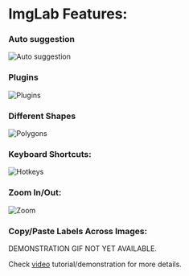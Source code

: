 # ImgLab Features:

### Auto suggestion

![Auto suggestion](/img/imglab-autosuggestion.gif)

### Plugins

![Plugins](/img/imglab-fpp.gif)

### Different Shapes

![Polygons](/img/imglab-polygon.gif)

### Keyboard Shortcuts:

![Hotkeys](/img/imglab-hotkeys.gif)

### Zoom In/Out:

![Zoom](/img/imglab-zoom.gif)

### Copy/Paste Labels Across Images:

DEMONSTRATION GIF NOT YET AVAILABLE.


Check [video](https://youtu.be/Y-bJo_ylHTw) tutorial/demonstration for more details.

